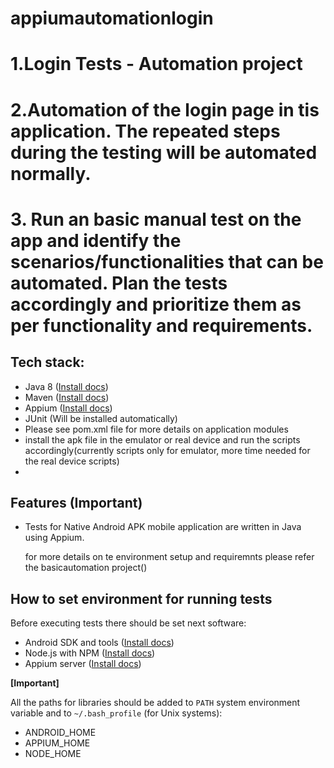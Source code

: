 # appiumautomationlogin

# 1.Login Tests - Automation project
# 2.Automation of the login page in tis application. The repeated steps during the testing will be automated normally.
# 3. Run an basic manual test on the app and identify the scenarios/functionalities that can be automated. Plan the tests accordingly and prioritize them as per functionality and requirements.
## Tech stack:
- Java 8 ([Install docs](https://docs.oracle.com/javase/8/docs/technotes/guides/install/install_overview.html))
- Maven ([Install docs](http://maven.apache.org/install.html))
- Appium ([Install docs](https://appium.io/docs/en/about-appium/intro/#appium-concepts))
- JUnit (Will be installed automatically)
- Please see pom.xml file for more details on application modules
- install the apk file in the emulator or real device and run the scripts accordingly(currently scripts only for emulator, more time needed for the real device scripts)
- 

## Features (Important)
- Tests for Native Android APK mobile application are written in Java using Appium.
  
  for more details on te environment setup and requiremnts please refer the basicautomation project()



## How to set environment for running tests
Before executing tests there should be set next software:
- Android SDK and tools ([Install docs](https://developer.android.com/studio/index.html))
- Node.js with NPM ([Install docs](https://nodejs.org/en/download/))
- Appium server ([Install docs](https://appium.io/docs/en/about-appium/intro/#appium-concepts))

**[Important]**

All the paths for libraries should be added to ```PATH``` system environment variable and to ```~/.bash_profile``` (for Unix systems):
- ANDROID_HOME
- APPIUM_HOME
- NODE_HOME
